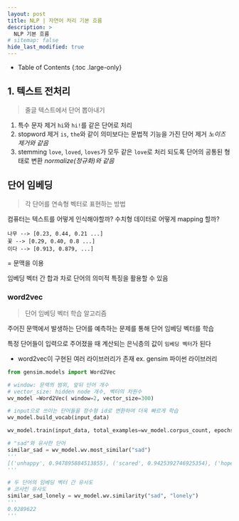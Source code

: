 ```yaml
---
layout: post
title: NLP | 자연어 처리 기본 흐름
description: >
  NLP 기본 흐름
# sitemap: false
hide_last_modified: true
---
```


- Table of Contents
{:toc .large-only}



## 1. 텍스트 전처리
> 줄글 텍스트에서 단어 뽑아내기

1) 특수 문자 제거
    `hi`와  `hi!`를 같은 단어로 처리
2) stopword 제거
    `is`, `the`와 같이 의미보다는 문법적 기능을 가진 단어 제거
    *노이즈 제거와 같음*
3) stemming
    `love`, `loved`, `loves`가 모두 같은 `love`로 처리 되도록 단어의 공통된 형태로 변환
    *normalize(정규화)와 같음*


## 단어 임베딩

> 각 단어를 연속형 벡터로 표현하는 방법

컴퓨터는 텍스트를 어떻게 인식해야할까?
수치형 데이터로 어떻게 mapping 할까?

~~~
나무 --> [0.23, 0.44, 0.21 ...] 
꽃 --> [0.29, 0.40, 0.8 ...]
이다 --> [0.913, 0.879, ...]
~~~

= 문맥을 이용


임베딩 벡터 간 합과 차로 단어의 의미적 특징을 활용할 수 있음

### word2vec
> 단어 임베딩 벡터 학습 알고리즘

주어진 문맥에서 발생하는 단어를 예측하는 문제를 통해 단어 임베딩 벡터를 학습

특정 단어들이 입력으로 주어졌을 때 계산되는 은닉층의 값이 `임베딩 벡터`가 된다

- word2vec이 구현된 여러 라이브러리가 존재
ex. gensim 파이썬 라이브러리

~~~python
from gensim.models import Word2Vec

# window: 문맥의 범위, 앞뒤 단어 개수
# vector_size: hidden node 개수, 벡터의 차원수
wv_model =Word2Vec( window=2, vector_size=300)

# input으로 쓰이는 단어들을 정수형 id로 변환하여 더욱 빠르게 학습
wv_model.build_vocab(input_data) 

wv_model.train(input_data, total_examples=wv_model.corpus_count, epochs=10)

# "sad"와 유사한 단어 
similar_sad = wv_model.wv.most_similar("sad")
'''
[('unhappy', 0.947895884513855), ('scared', 0.9425392746925354), ('hopeless', 0.9322786927223206), ('lonely', 0.9289621710777283), ('needy', 0.9200672507286072), ('paranoid', 0.9122549295425415), ('bitchy', 0.9073493480682373), ('angry', 0.9071397185325623), ('depressed', 0.9064767956733704), ('insecure', 0.9049254059791565)]
'''

# 두 단어의 임베딩 벡터 간 유사도
# 코사인 유사도
similar_sad_lonely = wv_model.wv.similarity("sad", "lonely")
'''
0.9289622
'''
~~~